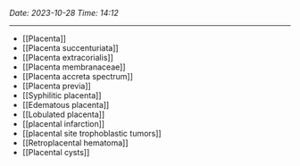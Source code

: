 *Date: 2023-10-28*
*Time: 14:12* 

---
- [[Placenta]] 
- [[Placenta succenturiata]]
- [[Placenta extracorialis]]
- [[Placenta membranaceae]]
- [[Placenta accreta spectrum]]
- [[Placenta previa]]
- [[Syphilitic placenta]]
- [[Edematous placenta]]
- [[Lobulated placenta]]
- [[placental infarction]]
- [[placental site trophoblastic tumors]]
- [[Retroplacental hematoma]]
- [[Placental cysts]] 